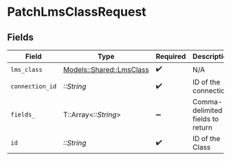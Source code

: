# PatchLmsClassRequest


## Fields

| Field                                                       | Type                                                        | Required                                                    | Description                                                 |
| ----------------------------------------------------------- | ----------------------------------------------------------- | ----------------------------------------------------------- | ----------------------------------------------------------- |
| `lms_class`                                                 | [Models::Shared::LmsClass](../../models/shared/lmsclass.md) | :heavy_check_mark:                                          | N/A                                                         |
| `connection_id`                                             | *::String*                                                  | :heavy_check_mark:                                          | ID of the connection                                        |
| `fields_`                                                   | T::Array<*::String*>                                        | :heavy_minus_sign:                                          | Comma-delimited fields to return                            |
| `id`                                                        | *::String*                                                  | :heavy_check_mark:                                          | ID of the Class                                             |
